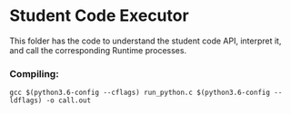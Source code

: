 # Student Code Executor

This folder has the code to understand the student code API, interpret it, and call the corresponding Runtime processes. 

### Compiling:
`gcc $(python3.6-config --cflags) run_python.c $(python3.6-config --ldflags) -o call.out`
